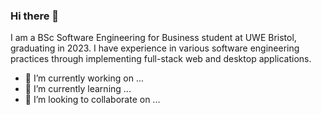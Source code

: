 ### Hi there 👋

I am a BSc Software Engineering for Business student at UWE Bristol, graduating in 2023.
I have experience in various software engineering practices through implementing full-stack web and desktop applications.

- 🔭 I’m currently working on ...
- 🌱 I’m currently learning ...
- 👯 I’m looking to collaborate on ... 

<!--
**J-Labodi/J-Labodi** is a ✨ _special_ ✨ repository because its `README.md` (this file) appears on your GitHub profile.

Here are some ideas to get you started:


- 🤔 I’m looking for help with ...
- 💬 Ask me about ...
- 📫 How to reach me: ...
- 😄 Pronouns: ...
- ⚡ Fun fact: ...
-->
